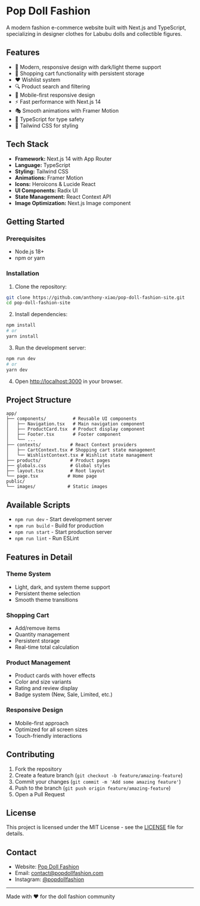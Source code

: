 # Pop Doll Fashion

A modern fashion e-commerce website built with Next.js and TypeScript, specializing in designer clothes for Labubu dolls and collectible figures.

## Features

- 🎨 Modern, responsive design with dark/light theme support
- 🛒 Shopping cart functionality with persistent storage
- ❤️ Wishlist system
- 🔍 Product search and filtering
- 📱 Mobile-first responsive design
- ⚡ Fast performance with Next.js 14
- 🎭 Smooth animations with Framer Motion
- 🎯 TypeScript for type safety
- 🎨 Tailwind CSS for styling

## Tech Stack

- **Framework:** Next.js 14 with App Router
- **Language:** TypeScript
- **Styling:** Tailwind CSS
- **Animations:** Framer Motion
- **Icons:** Heroicons & Lucide React
- **UI Components:** Radix UI
- **State Management:** React Context API
- **Image Optimization:** Next.js Image component

## Getting Started

### Prerequisites

- Node.js 18+ 
- npm or yarn

### Installation

1. Clone the repository:
```bash
git clone https://github.com/anthony-xiao/pop-doll-fashion-site.git
cd pop-doll-fashion-site
```

2. Install dependencies:
```bash
npm install
# or
yarn install
```

3. Run the development server:
```bash
npm run dev
# or
yarn dev
```

4. Open [http://localhost:3000](http://localhost:3000) in your browser.

## Project Structure

```
app/
├── components/          # Reusable UI components
│   ├── Navigation.tsx   # Main navigation component
│   ├── ProductCard.tsx  # Product display component
│   ├── Footer.tsx       # Footer component
│   └── ...
├── contexts/           # React Context providers
│   ├── CartContext.tsx # Shopping cart state management
│   └── WishlistContext.tsx # Wishlist state management
├── products/           # Product pages
├── globals.css         # Global styles
├── layout.tsx          # Root layout
└── page.tsx           # Home page
public/
└── images/            # Static images
```

## Available Scripts

- `npm run dev` - Start development server
- `npm run build` - Build for production
- `npm run start` - Start production server
- `npm run lint` - Run ESLint

## Features in Detail

### Theme System
- Light, dark, and system theme support
- Persistent theme selection
- Smooth theme transitions

### Shopping Cart
- Add/remove items
- Quantity management
- Persistent storage
- Real-time total calculation

### Product Management
- Product cards with hover effects
- Color and size variants
- Rating and review display
- Badge system (New, Sale, Limited, etc.)

### Responsive Design
- Mobile-first approach
- Optimized for all screen sizes
- Touch-friendly interactions

## Contributing

1. Fork the repository
2. Create a feature branch (`git checkout -b feature/amazing-feature`)
3. Commit your changes (`git commit -m 'Add some amazing feature'`)
4. Push to the branch (`git push origin feature/amazing-feature`)
5. Open a Pull Request

## License

This project is licensed under the MIT License - see the [LICENSE](LICENSE) file for details.

## Contact

- Website: [Pop Doll Fashion](https://popdollfashion.com)
- Email: contact@popdollfashion.com
- Instagram: [@popdollfashion](https://instagram.com/popdollfashion)

---

Made with ❤️ for the doll fashion community